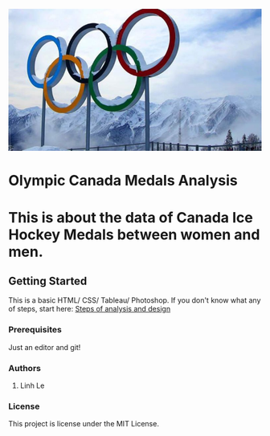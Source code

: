 ![It is about the Olympic Winter Games](images/olympic_winter.jpg "Olympic Winter Logo")

# Olympic Canada Medals Analysis
# This is about the data of Canada Ice Hockey Medals between women and men. 

## Getting Started 
This is a basic HTML/ CSS/ Tableau/ Photoshop. If you don't know what any of steps, start here: [Steps of analysis and design](https://docs.google.com/document/d/1Iv82A1NbfgTYBVKN1jN4X7R2VRj3sjtm4WhljIm_Lw0/edit)

### Prerequisites 
Just an editor and git!

### Authors
1. Linh Le 

### License
This project is license under the MIT License. 


